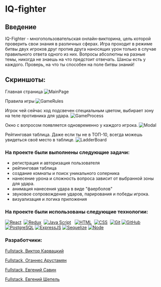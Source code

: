 # IQ-fighter
## Введение
IQ-Fighter - многопользовательская онлайн-викторина, цель которой проверить свои знания в различных сферах. Игра проходит в режиме битвы двух игроков друг против друга наносящих урон только в случае правильного ответа одного из них. Вопросы абсолютны на разные темы, никогда не знаешь на что предстоит отвечать. Шансы есть у каждого. Проверь, на что ты способен на поле битвы знаний!   
## Скриншоты:
Главная страница
![MainPage](https://user-images.githubusercontent.com/39553168/176542732-5f8d63a0-a263-42b3-aacd-79639b1110a6.png)   

Правила игры
![GameRules](https://user-images.githubusercontent.com/39553168/176543662-61e4db3f-1044-4bbb-961c-97248c1a4bfa.png)   

Игрок чей сейчас ход подсвечен специальным цветом, выбирает зону на теле противника для удара.
![GameProcess](https://user-images.githubusercontent.com/39553168/176544693-6be687c8-b80e-4388-aa5b-29df0ea53209.png)

Окно с вопросом появляется одновременно у каждого игрока.
![Modal](https://user-images.githubusercontent.com/39553168/176545215-5a06326f-8975-4345-972f-c13fcecb055f.png)   

Рейтинговая таблица. Даже если ты не в ТОП-10, всегда можешь увидеться своё место в таблице.
![LadderBoard](https://user-images.githubusercontent.com/39553168/176545518-b8b8d49b-d7f1-4751-b2d5-d52234efc01e.png)   

### На проекте были выполнены следующие задачи:
- регистрация и авторизация пользователя
- рейтинговая таблица
- создание комнаты и поиск уникального соперника
- нанесение урона и сложность вопроса зависит от выбранной зоны для удара.
- анимация нанесения удара в виде "фаерболов"
- звуковое сопровождение ударов, парирования и победы игрока.
- визуализация и логика приложения

### На проекте были использованы следующие технологии:

[![React](https://shields.io/badge/-React-f9fbfa?logo=react&style=for-the-badge)](https://reactjs.org/)&nbsp;
[![Redux](https://shields.io/badge/-Redux-710B77?logo=redux&style=for-the-badge)](https://redux.js.org/)&nbsp;
[![Java Script](https://shields.io/badge/-Java_Script-F7DF1E?logo=javascript&style=for-the-badge&logoColor=222)](https://learn.javascript.ru/) &nbsp;
[![HTML](https://shields.io/badge/-HTML5-E34F26?logo=html5&style=for-the-badge&logoColor=fff)](https://html5book.ru/html-html5/)&nbsp;
[![CSS](https://shields.io/badge/-CSS3-1572B6?logo=css3&style=for-the-badge&logoColor=fff)](https://html5book.ru/osnovy-css/)&nbsp;
[![Git](https://shields.io/badge/-Git-f0efe7?logo=git&style=for-the-badge)](https://git-scm.com/)
[![GitHub](https://shields.io/badge/-GitHub-333?logo=GitHub&style=for-the-badge)](https://github.com/)
[![PostgreSQL](https://img.shields.io/badge/-PostgreSQL-f9fbfa?logo=PostgreSQL&style=for-the-badge)](https://www.postgresql.org/)
[![ExpressJS](https://img.shields.io/badge/-Express.js-333?logo=express&style=for-the-badge)](https://expressjs.com/ru/)
[![Sequelize](https://img.shields.io/badge/-Sequelize-f9fbfa?logo=Sequelize&style=for-the-badge)](https://sequelize.org/master/)
[![Node](https://shields.io/badge/-Node-333?logo=node.js&style=for-the-badge)](https://nodejs.org/en/)&nbsp;   

### Разработчики:

<p><a href='https://github.com/VictorKarvatsky'>Fullstack, Виктор Карвацкий </a></p>
<p><a href='https://github.com/OgArustamian'>Fullstack, Оганнес Арустамян </a></p>
<p><a href='https://github.com/JackieSav'>Fullstack, Евгений Савин </a></p>
<p><a href='https://github.com/EugeneShepel'>Fullstack, Евгений Шепель </a></p>
